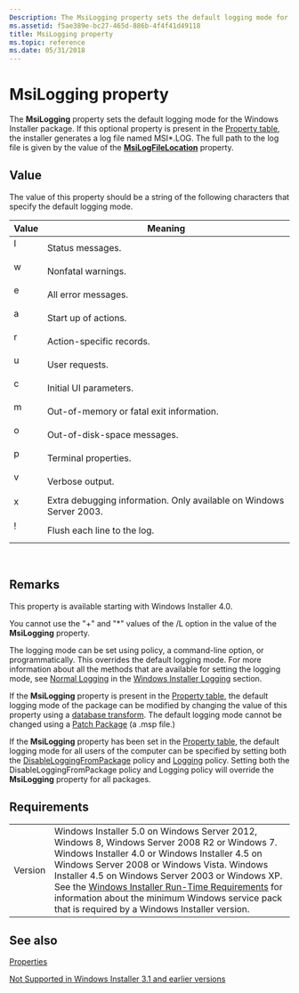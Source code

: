 ```yaml
---
Description: The MsiLogging property sets the default logging mode for the Windows Installer package.
ms.assetid: f5ae389e-bc27-465d-886b-4f4f41d49118
title: MsiLogging property
ms.topic: reference
ms.date: 05/31/2018
---
```


# MsiLogging property

The **MsiLogging** property sets the default logging mode for the Windows Installer package. If this optional property is present in the [Property table](property-table.md), the installer generates a log file named MSI\*.LOG. The full path to the log file is given by the value of the [**MsiLogFileLocation**](msilogfilelocation.md) property.

## Value

The value of this property should be a string of the following characters that specify the default logging mode.



| Value                                                                        | Meaning                                                                        |
|------------------------------------------------------------------------------|--------------------------------------------------------------------------------|
| <dl> <dt>I</dt> </dl> | Status messages.<br/>                                                    |
| <dl> <dt>w</dt> </dl> | Nonfatal warnings.<br/>                                                  |
| <dl> <dt>e</dt> </dl> | All error messages.<br/>                                                 |
| <dl> <dt>a</dt> </dl> | Start up of actions.<br/>                                                |
| <dl> <dt>r</dt> </dl> | Action-specific records.<br/>                                            |
| <dl> <dt>u</dt> </dl> | User requests.<br/>                                                      |
| <dl> <dt>c</dt> </dl> | Initial UI parameters.<br/>                                              |
| <dl> <dt>m</dt> </dl> | Out-of-memory or fatal exit information.<br/>                            |
| <dl> <dt>o</dt> </dl> | Out-of-disk-space messages.<br/>                                         |
| <dl> <dt>p</dt> </dl> | Terminal properties.<br/>                                                |
| <dl> <dt>v</dt> </dl> | Verbose output.<br/>                                                     |
| <dl> <dt>x</dt> </dl> | Extra debugging information. Only available on Windows Server 2003.<br/> |
| <dl> <dt>!</dt> </dl> | Flush each line to the log.<br/>                                         |



 

## Remarks

This property is available starting with Windows Installer 4.0.

You cannot use the "+" and "\*" values of the /L option in the value of the **MsiLogging** property.

The logging mode can be set using policy, a command-line option, or programmatically. This overrides the default logging mode. For more information about all the methods that are available for setting the logging mode, see [Normal Logging](normal-logging.md) in the [Windows Installer Logging](windows-installer-logging.md) section.

If the **MsiLogging** property is present in the [Property table](property-table.md), the default logging mode of the package can be modified by changing the value of this property using a [database transform](database-transforms.md). The default logging mode cannot be changed using a [Patch Package](patch-packages.md) (a .msp file.)

If the **MsiLogging** property has been set in the [Property table](property-table.md), the default logging mode for all users of the computer can be specified by setting both the [DisableLoggingFromPackage](disableloggingfrompackage.md) policy and [Logging](logging.md) policy. Setting both the DisableLoggingFromPackage policy and Logging policy will override the **MsiLogging** property for all packages.

## Requirements



|                    |                                                                                                                                                                                                                                                                                                                                                                                                                                                      |
|--------------------|------------------------------------------------------------------------------------------------------------------------------------------------------------------------------------------------------------------------------------------------------------------------------------------------------------------------------------------------------------------------------------------------------------------------------------------------------|
| Version<br/> | Windows Installer 5.0 on Windows Server 2012, Windows 8, Windows Server 2008 R2 or Windows 7. Windows Installer 4.0 or Windows Installer 4.5 on Windows Server 2008 or Windows Vista. Windows Installer 4.5 on Windows Server 2003 or Windows XP. See the [Windows Installer Run-Time Requirements](windows-installer-portal.md) for information about the minimum Windows service pack that is required by a Windows Installer version.<br/> |



## See also

<dl> <dt>

[Properties](properties.md)
</dt> <dt>

[Not Supported in Windows Installer 3.1 and earlier versions](not-supported-in-windows-installer-version-3-1.md)
</dt> </dl>

 

 




